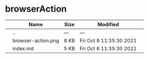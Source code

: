 browserAction
=============

<table><thead><tr class="header"><th></th><th>Name</th><th>Size</th><th>Modified</th><th></th></tr></thead><tbody><tr class="odd"><td></td><td><span class="goup">..</span></td><td>—</td><td>—</td><td></td></tr><tr class="even"><td></td><td><span class="name">browser-action.png</span></td><td>8 KB</td><td>Fri Oct 8 11:35:30 2021</td><td></td></tr><tr class="odd"><td></td><td><span class="name">index.md</span></td><td>5 KB</td><td>Fri Oct 8 11:35:30 2021</td><td></td></tr></tbody></table>
